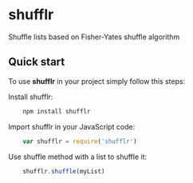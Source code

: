# shufflr

Shuffle lists based on Fisher-Yates shuffle algorithm

## Quick start

To use **shufflr** in your project simply follow this steps:

Install shufflr:

```bash
    npm install shufflr
```

Import shufflr in your JavaScript code:

```javascript
    var shufflr = require('shufflr')
```

Use shuffle method with a list to shuffle it:

```javascript
    shufflr.shuffle(myList)
```